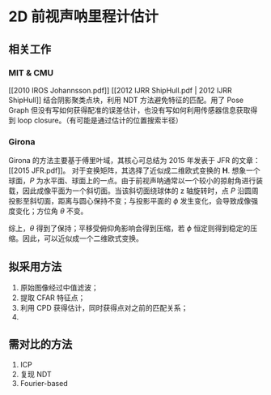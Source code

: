 # 2D 前视声呐里程计估计

## 相关工作

### MIT & CMU
[[2010 IROS Johannsson.pdf]]
[[2012 IJRR ShipHull.pdf | 2012 IJRR ShipHull]]
结合阴影聚类点块，利用 NDT 方法避免特征的匹配。用了 Pose Graph 但没有写如何获得配准的误差估计，也没有写如何利用传感器信息获取得到 loop closure。（有可能是通过估计的位置搜索半径）
### Girona
Girona 的方法主要基于傅里叶域，其核心可总结为 2015 年发表于 JFR 的文章：[[2015 JFR.pdf]]。
对于变换矩阵，其选择了近似成二维欧式变换的 $\mathbf{H}$.
想象一个球面，$P$ 为水平面、球面上的一点。由于前视声呐通常以一个较小的掠射角进行装载，因此成像平面为一个斜切面。当该斜切面绕球体的 z 轴旋转时，点 $P$ 沿圆周投影至斜切面，距离与圆心保持不变；与投影平面的 $\phi$ 发生变化，会导致成像强度变化；方位角 $\theta$ 不变。

综上，$\theta$ 得到了保持；平移受俯仰角影响会得到压缩，若 $\phi$ 恒定则得到稳定的压缩。因此，可以近似成一个二维欧式变换。

## 拟采用方法
1. 原始图像经过中值滤波；
2. 提取 CFAR 特征点；
3. 利用 CPD 获得估计，同时获得点对之前的匹配关系；
4. 

## 需对比的方法
1. ICP
2. 复现 NDT
3. Fourier-based